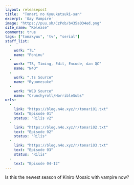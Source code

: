```yaml
---
layout: releasepost
title:  "Tonari no Kyuuketsuki-san"
excerpt: 'Gay Vampire'
image: "https://puu.sh/CzPob/b435a034ed.png"
site_name: "Release"
comments: true
tags: ["tonakyuu", 'tv', "serial"]
staff_list:
  - 
    work: "TL"
    name: "Ponimu"
  - 
    work: "TS, Timing, Edit, Encode, dan QC"
    name: "N4O"
  - 
    work: ".ts Source"
    name: "Ryuunosuke"
  - 
    work: "WEB Source"
    name: "Crunchyroll/HorribleSubs"
urls:
  - 
    link: "https://blog.n4o.xyz/r/tonari01.txt"
    text: "Episode 01"
    status: "Rilis v2"
  - 
    link: "https://blog.n4o.xyz/r/tonari02.txt"
    text: "Episode 02"
    status: "Rilis"
  -
    link: "https://blog.n4o.xyz/r/tonari03.txt"
    text: "Episode 03"
    status: "Rilis"
  - 
    text: "Episode 04-12"
---
```

Is this the newest season of Kiniro Mosaic with vampire now?